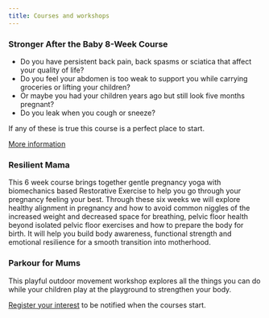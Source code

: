 ```yaml
---
title: Courses and workshops
---
```


### Stronger After the Baby 8-Week Course

* Do you have persistent back pain, back spasms or sciatica that affect your
  quality of life?
* Do you feel your abdomen is too weak to support you while carrying groceries
  or lifting your children?
* Or maybe you had your children years ago but still look five months pregnant?
* Do you leak when you cough or sneeze?

If any of these is true this course is a perfect place to start.

[More information][1]

### Resilient Mama

This 6 week course brings together gentle pregnancy yoga with biomechanics based
Restorative Exercise to help you go through your pregnancy feeling your best.
Through these six weeks we will explore healthy alignment in pregnancy and how
to avoid common niggles of the increased weight and decreased space for
breathing, pelvic floor health beyond isolated pelvic floor exercises and how to
prepare the body for birth. It will help you build body awareness, functional
strength and emotional resilience for a smooth transition into motherhood.

### Parkour for Mums

This playful outdoor movement workshop explores all the things you can do while
your children play at the playground to strengthen your body.

[Register your interest][2] to be notified when the courses start.

[1]: /courses-workshops/stronger-after-the-baby/
[2]: mailto:ivana@movementkitchen.co.uk
